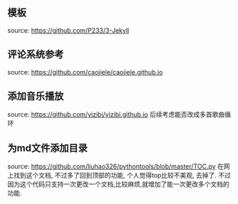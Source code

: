 ## 模板 

source: https://github.com/P233/3-Jekyll

## 评论系统参考

source: https://github.com/caojiele/caojiele.github.io

## 添加音乐播放
source: https://github.com/yizibi/yizibi.github.io
后续考虑能否改成多首歌曲循环

## 为md文件添加目录
source: https://github.com/liuhao326/pythontools/blob/master/TOC.py
在网上找到这个文档, 不过多了回到顶部的功能, 个人觉得top比较不美观, 去掉了.
不过因为这个代码只支持一次更改一个文档,比较麻烦,就增加了能一次更改多个文档的功能.

